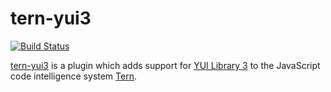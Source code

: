 # tern-yui3

[![Build Status](https://secure.travis-ci.org/angelozerr/tern-yui3.png)](http://travis-ci.org/angelozerr/tern-yui3)

[tern-yui3](https://github.com/angelozerr/tern-yui3) is a plugin which adds support for [YUI Library 3](https://github.com/yui/yui3) to the JavaScript code intelligence system [Tern](http://ternjs.net/).